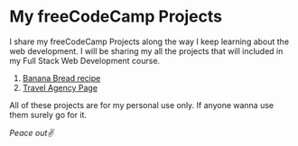 <!DOCTYPE HTML>
<html lang="en">
  
  <head>
    <!--<title>My freeCodeCamp Projects</title>-->
    <meta charset="UTF-8">
  </head>
  <body>
    <h1>My freeCodeCamp Projects</h1>
    <p>I share my freeCodeCamp Projects along the way I keep learning about the web development. I will be sharing my all the projects that will included in my Full Stack Web Development course.</p>
  <ol>
    <li> <a href="https://gurtesh.github.io/freeCodeCamp-projects/build-a-recipe-page.html">Banana Bread recipe</a> </li>
    <li> <a href="https://gurtesh.github.io/freeCodeCamp-projects/build-a-travel-agency-page.html">Travel Agency Page</a> </li>
  </ol>
  </body>
  <footer>
    <p>All of these projects are for my personal use only. If anyone wanna use them surely go for it.</p>
    <em>Peace out✌️</em>
  </footer>
</html>
